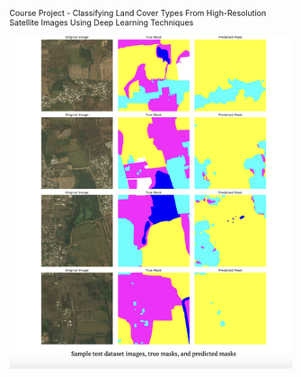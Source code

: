 Course Project - Classifying Land Cover Types From High-Resolution Satellite Images Using Deep Learning Techniques

![Results](/images/test_results.png)
